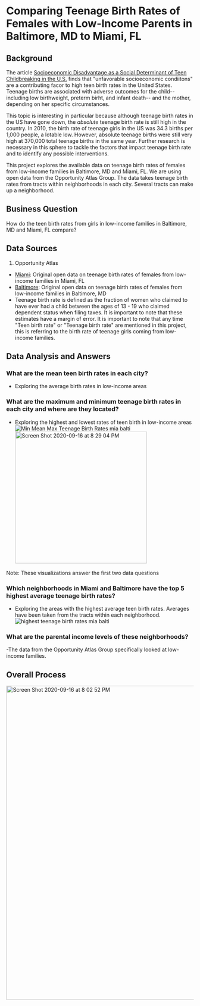 # Comparing Teenage Birth Rates of Females with Low-Income Parents in Baltimore, MD to Miami, FL
## Background
  The article [Socioeconomic Disadvantage as a Social Determinant of Teen Childbreaking in the U.S.](https://www.ncbi.nlm.nih.gov/pmc/articles/PMC3562742/) finds that "unfavorable socioeconomic condiitons" are a contributing facor to high teen birth rates in the United States. Teenage births are associated with adverse outcomes for the child-- including low birthweight, preterm birht, and infant death-- and the mother, depending on her specific circumstances. 
  
  This topic is interesting in particular because although teenage birth rates in the US have gone down, the _absolute_ teenage birth rate is still high in the country. In 2010, the birth rate of teenage girls in the US was 34.3 births per 1,000 people, a lotable low. However, absolute teenage births were still very high at 370,000 total teenage births in the same year. Further research is necessary in this sphere to tackle the factors that impact teenage birth rate and to identify any possible interventions. 
  
  This project explores the available data on teenage birth rates of females from low-income families in Baltimore, MD and Miami, FL. We are using open data from the Opportunity Atlas Group. The data takes teenage birth rates from tracts within neighborhoods in each city. Several tracts can make up a neighborhood.
  
  ## Business Question
How do the teen birth rates from girls in low-income families in Baltimore, MD and Miami, FL compare?

## Data Sources
1. Opportunity Atlas
  - [Miami](https://github.com/vickidecastro/comparing-baltimore-miami-teenage-birthrate-lowincome-parents/blob/master/shown_tract_teenbirth_rP_gF_p25%20miami.csv): Original open data on teenage birth rates of females from low-income families in Miami, FL
  - [Baltimore](https://github.com/vickidecastro/comparing-baltimore-miami-teenage-birthrate-lowincome-parents/blob/master/shown_tract_teenbirth_rP_gF_p25%20baltimore.csv): Original open data on teenage birth rates of females from low-income families in Baltimore, MD
  - Teenage birth rate is defined as the fraction of women who claimed to have ever had a child between the ages of 13 - 19 who claimed dependent status when filing taxes. It is important to note that these estimates have a margin of error. It is important to note that any time "Teen birth rate" or "Teenage birth rate" are mentioned in this project, this is referring to the birth rate of teenage girls coming from low-income families.
  
  ## Data Analysis and Answers
  ### What are the mean teen birth rates in each city? 
  - Exploring the average birth rates in low-income areas
  ### What are the maximum and minimum teenage birth rates in each city and where are they located?
  - Exploring the highest and lowest rates of teen birth in low-income areas 
  ![Min Mean Max Teenage Birth Rates mia balti](https://user-images.githubusercontent.com/70858878/93405431-fa66af00-f85a-11ea-9ce0-d076fdb08b74.png) <img width="354" alt="Screen Shot 2020-09-16 at 8 29 04 PM" src="https://user-images.githubusercontent.com/70858878/93405593-5e897300-f85b-11ea-81da-5f568364e5e7.png">
  
  Note: These visualizations answer the first two data questions
  
  ### Which neighborhoods in Miami and Baltimore have the top 5 highest average teenage birth rates? 
  - Exploring the areas with the highest average teen birth rates. Averages have been taken from the tracts within each neighborhood.
![highest teenage birth rates mia balti](https://user-images.githubusercontent.com/70858878/93405310-a1971680-f85a-11ea-8440-44e89603c440.png)

  ### What are the parental income levels of these neighborhoods? 
  -The data from the Opportunity Atlas Group specifically looked at low-income families. 


## Overall Process
<img width="844" alt="Screen Shot 2020-09-16 at 8 02 52 PM" src="https://user-images.githubusercontent.com/70858878/93404989-c212a100-f859-11ea-8241-ab672cd1dab3.png">
